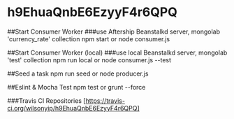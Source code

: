 # h9EhuaQnbE6EzyyF4r6QPQ

##Start Consumer Worker
###use Aftership Beanstalkd server, mongolab 'currency_rate' collection
npm start
or
node consumer.js

##Start Consumer Worker (local)
###use local Beanstalkd server, mongolab 'test' collection
npm run local
or
node consumer.js --test

##Seed a task
npm run seed
or 
node producer.js

##Eslint & Mocha Test
npm test
or
grunt --force

###Travis CI Repositories
[https://travis-ci.org/wilsonyip/h9EhuaQnbE6EzyyF4r6QPQ]
